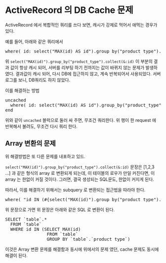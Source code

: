 # ActiveRecord 의 DB Cache 문제

ActiveRecord 에서 복합적인 쿼리를 쓰다 보면, 캐시가 강제로 먹어서 애먹는 경우가 있다.

예를 들어, 아래와 같은 쿼리에서

<pre>
where( id: select("MAX(id) AS id").group_by("product_type").collect(&:id) )
</pre>

위 `select("MAX(id)").group_by("product_type").collect(&:id)` 이 부분의 결과 값이 항상 캐시 되어, 서버를 리부팅 하기 전까지는 값이 바뀌지 않는 문제가 발생하였다. 결과값이 캐시 되어, 다시 DB에 접근하지 않고, 계속 반복되어서 사용되었다. 서버 로그를 보니, DB쿼리도 하지 않았다.

이를 해결하는 방법

<pre>
uncached
  where( id: select("MAX(id) AS id").group_by("product_type").collect(&:id) )
end
</pre>

위와 같이 `uncached` 블럭으로 둘러 싸 주면, 무조건 쿼리한다. 위 행이 한 request 에 반복해서 불려도, 무조건 다시 쿼리 한다.

Array 변환의 문제
------------------

위 해결방법은 또 다른 문제를 내포하고 있드.

`select("MAX(id)").group_by("product_type").collect(&:id)` 문장은 [1,2,3 ...] 과 같은 형식의 array 로 변환되게 되는데, 이 테이블의 로우가 만일 커진다면, 이 array 는 한없이 커질 것이다. 그러면, 결국 생성되는 SQL문도, 한없이 커지게 된다.

따라서, 이를 해결하기 위해서는 subquery 로 변환되는 접근법을 따라야 한다.

<pre>
where( "id IN (#{select("MAX(id)").group_by("product_type").to_sql})" )
</pre>

위 문장으로 가면 위 문장은 아래와 같은 SQL 로 변환이 된다.

<pre>
SELECT `table`.* 
  FROM `table` 
  WHERE id IN (SELECT MAX(id) 
                FROM `table` 
                GROUP BY `table`.`product_type`)
</pre>

이것은 Array 변환 문제를 해결함과 동시에 위에서의 문제 였던, cache 문제도 동시에 해결이 된다.